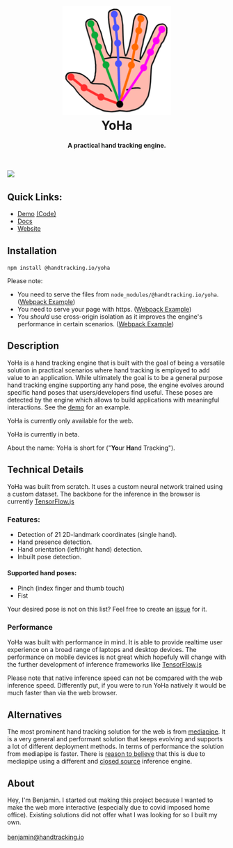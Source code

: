 <h1 align="center">
  <img src="./logo.png" alt="YoHa" height="250px">
  <br>
  YoHa 
  <br>
</h1>
<h4 align="center">A practical hand tracking engine. </h4>
<br>

<img src="https://user-images.githubusercontent.com/7460509/136609045-827ec14b-a94a-4477-b064-b1c9488754f6.gif"></img>

<h2>
  Quick Links:
</h2>
<ul>
  <li><a href="https://handtracking.io/draw_demo" target="_blank">Demo</a> <a href="https://github.com/handtracking-io/yoha/blob/master/src/demos/draw/entry.ts">(Code)</a></li>
  <li><a href="https://github.com/handtracking-io/yoha/tree/master/docs">Docs</a></li>
  <li><a href="https://handtracking.io">Website</a></li>
</ul>

<h2>Installation</h2>

`npm install @handtracking.io/yoha`

Please note:

- You need to serve the files from `node_modules/@handtracking.io/yoha`. (<a href="https://github.com/handtracking-io/yoha/blob/1aa0217e63a66113b2517bbca2cb60967881e505/webpack.config.js#L48">Webpack Example</a>)
- You need to serve your page with https. (<a href="https://github.com/handtracking-io/yoha/blob/1aa0217e63a66113b2517bbca2cb60967881e505/webpack.config.js#L20">Webpack Example</a>)
- You <i>should</i> use cross-origin isolation as it improves the engine's performance in certain scenarios. (<a href="https://github.com/handtracking-io/yoha/blob/1aa0217e63a66113b2517bbca2cb60967881e505/webpack.config.js#L15">Webpack Example</a>)

<h2>Description</h2>

YoHa is a hand tracking engine that is built with the goal of being a versatile solution
in practical scenarios where hand tracking is employed to add value to
an application. While ultimately the goal is to be a general purpose hand
tracking engine supporting any hand pose, the engine evolves
around specific hand poses that users/developers find useful. These poses 
are detected by the engine which allows to build applications with meaningful interactions. 
See the <a href="https://handtracking.io/draw_demo" target="_blank">demo</a> for an example.

YoHa is currently only available for the web.

YoHa is currently in beta.

About the name: YoHa is short for ("<b>Yo</b>ur <b>Ha</b>nd Tracking").

## Technical Details

YoHa was built from scratch. It uses a custom neural
network trained using a custom dataset. The backbone for the
inference in the browser is currently <a
target="_blank" href="https://github.com/tensorflow/tfjs">TensorFlow.js</a> 

### Features:

<ul>
  <li>Detection of 21 2D-landmark coordinates (single hand).</li>
  <li>Hand presence detection.</li>
  <li>Hand orientation (left/right hand) detection.</li>
  <li>Inbuilt pose detection.</li>
</ul>

#### Supported hand poses:

<ul>
  <li>Pinch (index finger and thumb touch)</li>
  <li>Fist</li>
</ul>

Your desired pose is not on this list? Feel free to create an <a href="https://github.com/handtracking-io/yoha/issues/new/choose">issue</a> for it.

### Performance

YoHa was built with performance in mind. It is able to provide realtime user
experience on a broad range of laptops and desktop devices. The performance
on mobile devices is not great which hopefuly will change with the further
development of inference frameworks like 
<a target="_blank" href="https://github.com/tensorflow/tfjs">TensorFlow.js</a>

Please note that native inference speed can not be compared
with the web inference speed. Differently put, if you were to 
run YoHa natively it would be much faster than via the web
browser.

## Alternatives

The most prominent hand tracking solution for the web is from <a
target="_blank" href="https://github.com/google/mediapipe">mediapipe</a>. It
is a very general and performant solution that keeps evolving and
supports a lot of different deployment methods. In terms of performance the
solution from mediapipe is faster. 
There is <a target="_blank" href="https://blog.tensorflow.org/2021/05/high-fidelity-pose-tracking-with-mediapipe-blazepose-and-tfjs.html">reason to believe</a>
that this is due to mediapipe using a different and <a target="_blank" href="https://github.com/google/mediapipe/issues/877#issuecomment-929615654">closed
source</a> inference engine. 

## About

Hey, I'm Benjamin. I started out making this project because I wanted to make
the web more interactive (especially due to covid imposed home office). Existing
solutions did not offer what I was looking for so I built my own.
<br>
<br>
<a href="mailto:benjamin@handtracking.io">benjamin@handtracking.io</a>

